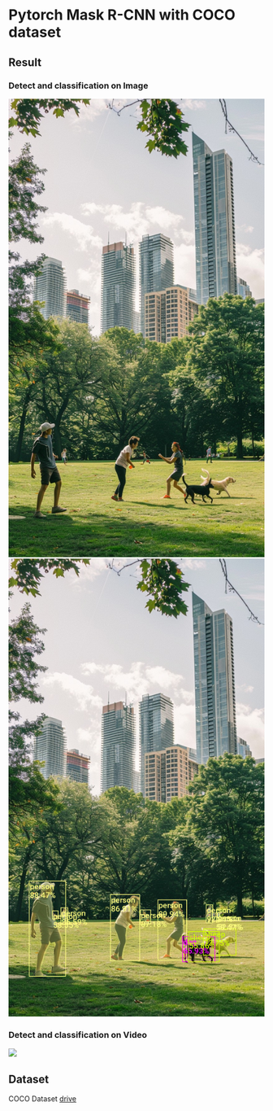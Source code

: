# Pytorch Mask R-CNN with COCO dataset
## Result
### Detect and classification on Image
![](/images/my-input-image.jpg)
![](/results/predicted-image.png)
### Detect and classification on Video
![](/results/output_video)
## Dataset 
COCO Dataset [drive](https://drive.google.com/drive/folders/17pBgoIodgAu9UFRr3NSA_Zul81UOWA1I?usp=sharing)

